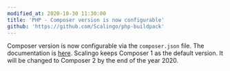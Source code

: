 ```yaml
---
modified_at: 2020-10-30 11:30:00
title: 'PHP - Composer version is now configurable'
github: 'https://github.com/Scalingo/php-buildpack'
---
```


Composer version is now configurable via the `composer.json` file. The documentation is [here](https://doc.scalingo.com/languages/php/start#select-a-composer-version). Scalingo keeps Composer 1 as the default version. It will be changed to Composer 2 by the end of the year 2020.
